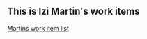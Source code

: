 ## This is Izi Martin's work items

[Martins work item list](https://github.com/Cohort6-lab/Cohort-Front-End-Dev/issues/13)
